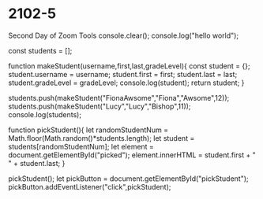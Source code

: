 # 2102-5
Second Day of Zoom Tools 
console.clear();
console.log("hello world");

const students = [];

function makeStudent(username,first,last,gradeLevel){
  const student = {};
  student.username = username;
  student.first = first;
  student.last = last;
  student.gradeLevel = gradeLevel;
  console.log(student);
  return student;
}

students.push(makeStudent("FionaAwsome","Fiona","Awsome",12));
students.push(makeStudent("Lucy","Lucy","Bishop",11));
console.log(students);

function pickStudent(){
  let randomStudentNum = Math.floor(Math.random()*students.length);
  let student = students[randomStudentNum];
  let element = document.getElementById("picked");
  element.innerHTML = student.first + " " + student.last;
}

pickStudent();
let pickButton = document.getElementById("pickStudent");
pickButton.addEventListener("click",pickStudent);
